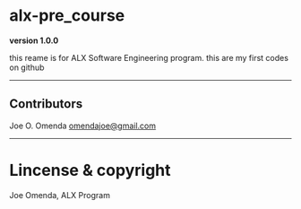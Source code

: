 # alx-pre_course
**version 1.0.0**

this reame is for ALX Software Engineering program.
this are my first codes on github

 
 ---
 
 ## Contributors
 
 Joe O. Omenda <omendajoe@gmail.com>
 
 ---
# Lincense & copyright

Joe Omenda, ALX Program
